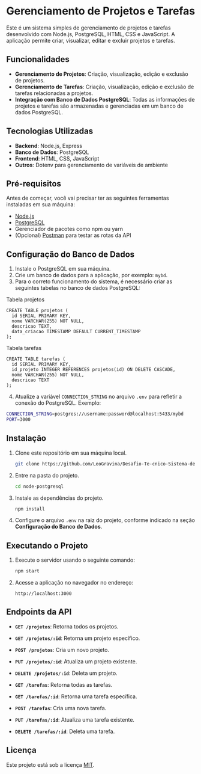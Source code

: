 
# Gerenciamento de Projetos e Tarefas

Este é um sistema simples de gerenciamento de projetos e tarefas desenvolvido com Node.js, PostgreSQL, HTML, CSS e JavaScript. A aplicação permite criar, visualizar, editar e excluir projetos e tarefas.

## Funcionalidades

- **Gerenciamento de Projetos**: Criação, visualização, edição e exclusão de projetos.
- **Gerenciamento de Tarefas**: Criação, visualização, edição e exclusão de tarefas relacionadas a projetos.
- **Integração com Banco de Dados PostgreSQL**: Todas as informações de projetos e tarefas são armazenadas e gerenciadas em um banco de dados PostgreSQL.

## Tecnologias Utilizadas

- **Backend**: Node.js, Express
- **Banco de Dados**: PostgreSQL
- **Frontend**: HTML, CSS, JavaScript
- **Outros**: Dotenv para gerenciamento de variáveis de ambiente

## Pré-requisitos

Antes de começar, você vai precisar ter as seguintes ferramentas instaladas em sua máquina:

- [Node.js](https://nodejs.org/)
- [PostgreSQL](https://www.postgresql.org/)
- Gerenciador de pacotes como npm ou yarn
- (Opcional) [Postman](https://www.postman.com/) para testar as rotas da API

## Configuração do Banco de Dados

1. Instale o PostgreSQL em sua máquina.
2. Crie um banco de dados para a aplicação, por exemplo: `mybd`.
3. Para o correto funcionamento do sistema, é necessário criar as seguintes tabelas no banco de dados PostgreSQL:
   
Tabela projetos
```Tabela projetos
CREATE TABLE projetos (
  id SERIAL PRIMARY KEY,
  nome VARCHAR(255) NOT NULL,
  descricao TEXT,
  data_criacao TIMESTAMP DEFAULT CURRENT_TIMESTAMP
);
```
Tabela tarefas
```Tabela tarefas
CREATE TABLE tarefas (
  id SERIAL PRIMARY KEY,
  id_projeto INTEGER REFERENCES projetos(id) ON DELETE CASCADE,
  nome VARCHAR(255) NOT NULL,
  descricao TEXT
);
```
4. Atualize a variável `CONNECTION_STRING` no arquivo `.env` para refletir a conexão do PostgreSQL. Exemplo:

```bash
CONNECTION_STRING=postgres://username:password@localhost:5433/mybd
PORT=3000
```

## Instalação

1. Clone este repositório em sua máquina local.
   ```bash
   git clone https://github.com/LeoGravina/Desafio-Te-cnico-Sistema-de-Gerenciamento-de-Projetos-e-Tarefas.git
   ```

2. Entre na pasta do projeto.
   ```bash
   cd node-postgresql
   ```

3. Instale as dependências do projeto.
   ```bash
   npm install
   ```

4. Configure o arquivo `.env` na raiz do projeto, conforme indicado na seção **Configuração do Banco de Dados**.

## Executando o Projeto

1. Execute o servidor usando o seguinte comando:
   ```bash
   npm start
   ```

2. Acesse a aplicação no navegador no endereço:
   ```
   http://localhost:3000
   ```
   
## Endpoints da API

- **`GET /projetos`**: Retorna todos os projetos.
- **`GET /projetos/:id`**: Retorna um projeto específico.
- **`POST /projetos`**: Cria um novo projeto.
- **`PUT /projetos/:id`**: Atualiza um projeto existente.
- **`DELETE /projetos/:id`**: Deleta um projeto.

- **`GET /tarefas`**: Retorna todas as tarefas.
- **`GET /tarefas/:id`**: Retorna uma tarefa específica.
- **`POST /tarefas`**: Cria uma nova tarefa.
- **`PUT /tarefas/:id`**: Atualiza uma tarefa existente.
- **`DELETE /tarefas/:id`**: Deleta uma tarefa.

## Licença

Este projeto está sob a licença [MIT](https://opensource.org/licenses/MIT).
